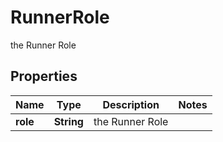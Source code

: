 

# RunnerRole

the Runner Role

## Properties

| Name | Type | Description | Notes |
|------------ | ------------- | ------------- | -------------|
|**role** | **String** | the Runner Role |  |



